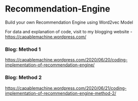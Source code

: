 # Recommendation-Engine
Build your own Recommendation Engine using Word2vec Model

For data and explanation of code, visit to my blogging website - https://capablemachine.wordpress.com/

### Blog: Method 1 
https://capablemachine.wordpress.com/2020/06/20/coding-implementation-of-recommendation-engine/

### Blog: Method 2  
https://capablemachine.wordpress.com/2020/06/21/coding-implementation-of-recommendation-engine-method-2/
